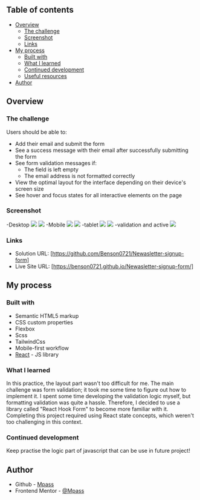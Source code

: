 ## Table of contents

- [Overview](#overview)
  - [The challenge](#the-challenge)
  - [Screenshot](#screenshot)
  - [Links](#links)
- [My process](#my-process)
  - [Built with](#built-with)
  - [What I learned](#what-i-learned)
  - [Continued development](#continued-development)
  - [Useful resources](#useful-resources)
- [Author](#author)

## Overview

### The challenge

Users should be able to:

- Add their email and submit the form
- See a success message with their email after successfully submitting the form
- See form validation messages if:
  - The field is left empty
  - The email address is not formatted correctly
- View the optimal layout for the interface depending on their device's screen size
- See hover and focus states for all interactive elements on the page

### Screenshot

-Desktop
![](./screenshot_desktop.jpeg)
![](./screenshot_desktop_success.jpeg)
-Mobile
![](./screenshot_mobile.jpeg)
![](./screenshot_mobile_success.jpeg)
-tablet
![](./screenshot_tablet.jpeg)
![](./screenshot_tablet_success.jpeg)
-validation and active
![](./validation_and_active.gif)

### Links

- Solution URL: [https://github.com/Benson0721/Newasletter-signup-form]
- Live Site URL: [https://benson0721.github.io/Newasletter-signup-form/]

## My process

### Built with

- Semantic HTML5 markup
- CSS custom properties
- Flexbox
- Scss
- TailwindCss
- Mobile-first workflow
- [React](https://reactjs.org/) - JS library

### What I learned

In this practice, the layout part wasn't too difficult for me. The main challenge was form validation; it took me some time to figure out how to implement it. I spent some time developing the validation logic myself, but formatting validation was quite a hassle. Therefore, I decided to use a library called "React Hook Form" to become more familiar with it. Completing this project required using React state concepts, which weren't too challenging in this context.

### Continued development

Keep practise the logic part of javascript that can be use in future project!

## Author

- Github - [Mpass](https://github.com/Benson0721)
- Frontend Mentor - [@Mpass](https://www.frontendmentor.io/profile/Benson0721)

